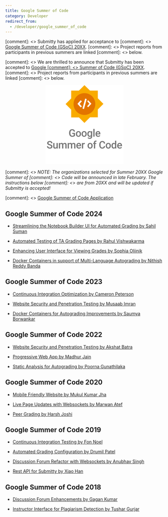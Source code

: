 ```yaml
---
title: Google Summer of Code
category: Developer
redirect_from:
  - /developer/google_summer_of_code
---
```


[comment]: <> Submitty has applied for acceptance to
[comment]: <> [Google Summer of Code (GSoC) 20XX](https://summerofcode.withgoogle.com/).
[comment]: <> Project reports from participants in previous summers are linked
[comment]: <> below.

[comment]: <> We are thrilled to announce that Submitty has been accepted to [Google
[comment]: <> Summer of Code (GSoC) 20XX](https://summerofcode.withgoogle.com/).
[comment]: <> Project reports from participants in previous summers are linked
[comment]: <> below.

<center>
<a href="https://summerofcode.withgoogle.com"><img src="/images/GSoC-Vertical.png" width="250px"></a>
</center>

[comment]: <> _NOTE: The organizations selected for Summer 20XX Google Summer of
[comment]: <> Code will be announced in late February.  The instructions below
[comment]: <> are from 20XX and will be updated if Submitty is accepted!_


[comment]: <> [Google Summer of Code Application](/developer/google_summer_of_code/GSoC_application)


## Google Summer of Code 2024

* [Streamlining the Notebook Builder UI for Automated Grading by Sahil Suman](/developer/google_summer_of_code/2024_Sahil_Suman)

* [Automated Testing of TA Grading Pages by Rahul Vishwakarma](/developer/google_summer_of_code/2024_Rahul_Vishwakarma)

* [Enhancing User Interface for Viewing Grades by Sophia Oliinik](/developer/google_summer_of_code/2024_Sophia_Oliinik)

* [Docker Containers in support of Multi-Language Autograding by Nithish Reddy Banda](/developer/google_summer_of_code/2024_Nithish_Reddy_Banda)



## Google Summer of Code 2023

* [Continuous Integration Optimization by Cameron Peterson](/developer/google_summer_of_code/2023_Cameron_Peterson)

* [Website Security and Penetration Testing by Musaab Imran](/developer/google_summer_of_code/2023_Musaab_Imran)

* [Docker Containers for Autograding Improvements by Saumya Borwankar](/developer/google_summer_of_code/2023_Saumya_Borwankar)



## Google Summer of Code 2022

* [Website Security and Penetration Testing by Akshat Batra](/developer/google_summer_of_code/2022_Akshat_Batra)

* [Progressive Web App by Madhur Jain](/developer/google_summer_of_code/2022_Madhur_Jain)

* [Static Analysis for Autograding by Poorna Gunathilaka](/developer/google_summer_of_code/2022_Poorna_Gunathilaka)



## Google Summer of Code 2020

* [Mobile Friendly Website by Mukul Kumar Jha](/developer/google_summer_of_code/2020_Mukul_Kumar_Jha)

* [Live Page Updates with Websockets by Marwan Atef](/developer/google_summer_of_code/2020_Marwan_Atef)

* [Peer Grading by Harsh Joshi](/developer/google_summer_of_code/2020_Harsh_Joshi)





## Google Summer of Code 2019


* [Continuous Integration Testing by Fon Noel](/developer/google_summer_of_code/2019_FonNoel)

* [Automated Grading Configuration by Drumil Patel](/developer/google_summer_of_code/2019_DrumilPatel)

* [Discussion Forum Refactor with Websockets by Anubhav Singh](/developer/google_summer_of_code/2019_AnubhavSingh)

* [Rest API for Submitty by Xiao Han](/developer/google_summer_of_code/2019_XiaoHan)



## Google Summer of Code 2018


* [Discussion Forum Enhancements by Gagan Kumar](/developer/google_summer_of_code/2018_GaganKumar)

* [Instructor Interface for Plagiarism Detection by Tushar Gurjar](/developer/google_summer_of_code/2018_TusharGurjar)

